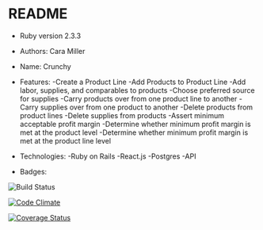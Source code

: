 # README
* Ruby version 2.3.3

* Authors: Cara Miller

* Name: Crunchy

* Features:
-Create a Product Line
-Add Products to Product Line
-Add labor, supplies, and comparables to products
-Choose preferred source for supplies
-Carry products over from one product line to another
-Carry supplies over from one product to another
-Delete products from product lines
-Delete supplies from products
-Assert minimum acceptable profit margin
-Determine whether minimum profit margin is met at the product level
-Determine whether minimum profit margin is met at the product line level

* Technologies:
-Ruby on Rails
-React.js
-Postgres
-API

* Badges:

![Build Status](https://codeship.com/projects/60fbdf30-c358-0135-2f2a-3e1c866e82bd/status?branch=master)

[![Code Climate](https://codeclimate.com/github/cara-miller/crunchy/badges/gpa.svg)](https://codeclimate.com/github/cara-miller/crunchy)

[![Coverage Status](https://coveralls.io/repos/github/cara-miller/crunchy/badge.svg?branch=master)](https://coveralls.io/github/cara-miller/crunchy?branch=master)
<!--
[![Coverage Status](https://coveralls.io/repos/github/cara-miller/crunchy/badge.svg?branch=master](https://coveralls.io/github/cara-miller/crunchy?branch=master) -->
